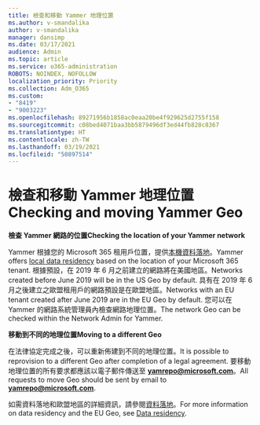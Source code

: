 ```yaml
---
title: 檢查和移動 Yammer 地理位置
ms.author: v-smandalika
author: v-smandalika
manager: dansimp
ms.date: 03/17/2021
audience: Admin
ms.topic: article
ms.service: o365-administration
ROBOTS: NOINDEX, NOFOLLOW
localization_priority: Priority
ms.collection: Adm_O365
ms.custom:
- "8419"
- "9003223"
ms.openlocfilehash: 89271956b1858ac0eaa20be4f929625d2755f158
ms.sourcegitcommit: c08bed4071baa3bb5879496df3ed44fb828c8367
ms.translationtype: HT
ms.contentlocale: zh-TW
ms.lasthandoff: 03/19/2021
ms.locfileid: "50897514"
---
```

# <a name="checking-and-moving-yammer-geo"></a><span data-ttu-id="f7c8d-102">檢查和移動 Yammer 地理位置</span><span class="sxs-lookup"><span data-stu-id="f7c8d-102">Checking and moving Yammer Geo</span></span>

<span data-ttu-id="f7c8d-103">**檢查 Yammer 網路的位置**</span><span class="sxs-lookup"><span data-stu-id="f7c8d-103">**Checking the location of your Yammer network**</span></span>

<span data-ttu-id="f7c8d-104">Yammer 根據您的 Microsoft 365 租用戶位置，提供[本機資料落地](https://docs.microsoft.com/yammer/manage-security-and-compliance/data-residency)。</span><span class="sxs-lookup"><span data-stu-id="f7c8d-104">Yammer offers [local data residency](https://docs.microsoft.com/yammer/manage-security-and-compliance/data-residency) based on the location of your Microsoft 365 tenant.</span></span> <span data-ttu-id="f7c8d-105">根據預設，在 2019 年 6 月之前建立的網路將在美國地區。</span><span class="sxs-lookup"><span data-stu-id="f7c8d-105">Networks created before June 2019 will be in the US Geo by default.</span></span> <span data-ttu-id="f7c8d-106">具有在 2019 年 6 月之後建立之歐盟租用戶的網路預設是在歐盟地區。</span><span class="sxs-lookup"><span data-stu-id="f7c8d-106">Networks with an EU tenant created after June 2019 are in the EU Geo by default.</span></span> <span data-ttu-id="f7c8d-107">您可以在 Yammer 的網路系統管理員內檢查網路地理位置。</span><span class="sxs-lookup"><span data-stu-id="f7c8d-107">The network Geo can be checked within the Network Admin for Yammer.</span></span>

<span data-ttu-id="f7c8d-108">**移動到不同的地理位置**</span><span class="sxs-lookup"><span data-stu-id="f7c8d-108">**Moving to a different Geo**</span></span>

<span data-ttu-id="f7c8d-109">在法律協定完成之後，可以重新佈建到不同的地理位置。</span><span class="sxs-lookup"><span data-stu-id="f7c8d-109">It is possible to reprovision to a different Geo after completion of a legal agreement.</span></span> <span data-ttu-id="f7c8d-110">要移動地理位置的所有要求都應該以電子郵件傳送至 **yamrepo@microsoft.com**。</span><span class="sxs-lookup"><span data-stu-id="f7c8d-110">All requests to move Geo should be sent by email to **yamrepo@microsoft.com**.</span></span>

<span data-ttu-id="f7c8d-111">如需資料落地和歐盟地區的詳細資訊，請參閱[資料落地](https://docs.microsoft.com/yammer/manage-security-and-compliance/data-residency)。</span><span class="sxs-lookup"><span data-stu-id="f7c8d-111">For more information on data residency and the EU Geo, see [Data residency](https://docs.microsoft.com/yammer/manage-security-and-compliance/data-residency).</span></span>
